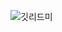 ![깃리드미](https://user-images.githubusercontent.com/119795609/213849175-e91d08b8-384a-4391-a62d-28bdb3258c33.jpg)


